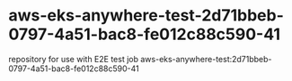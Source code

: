 # aws-eks-anywhere-test-2d71bbeb-0797-4a51-bac8-fe012c88c590-41
repository for use with E2E test job aws-eks-anywhere-test:2d71bbeb-0797-4a51-bac8-fe012c88c590-41
